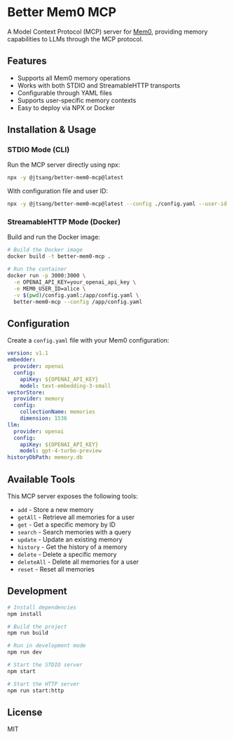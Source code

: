 # Better Mem0 MCP

A Model Context Protocol (MCP) server for [Mem0](https://docs.mem0.ai/open-source/node-quickstart), providing memory capabilities to LLMs through the MCP protocol.

## Features

- Supports all Mem0 memory operations
- Works with both STDIO and StreamableHTTP transports
- Configurable through YAML files
- Supports user-specific memory contexts
- Easy to deploy via NPX or Docker

## Installation & Usage

### STDIO Mode (CLI)

Run the MCP server directly using npx:

```bash
npx -y @jtsang/better-mem0-mcp@latest
```

With configuration file and user ID:

```bash
npx -y @jtsang/better-mem0-mcp@latest --config ./config.yaml --user-id alice
```

### StreamableHTTP Mode (Docker)

Build and run the Docker image:

```bash
# Build the Docker image
docker build -t better-mem0-mcp .

# Run the container
docker run -p 3000:3000 \
  -e OPENAI_API_KEY=your_openai_api_key \
  -e MEM0_USER_ID=alice \
  -v $(pwd)/config.yaml:/app/config.yaml \
  better-mem0-mcp --config /app/config.yaml
```

## Configuration

Create a `config.yaml` file with your Mem0 configuration:

```yaml
version: v1.1
embedder:
  provider: openai
  config:
    apiKey: ${OPENAI_API_KEY}
    model: text-embedding-3-small
vectorStore:
  provider: memory
  config:
    collectionName: memories
    dimension: 1536
llm:
  provider: openai
  config:
    apiKey: ${OPENAI_API_KEY}
    model: gpt-4-turbo-preview
historyDbPath: memory.db
```

## Available Tools

This MCP server exposes the following tools:

- `add` - Store a new memory
- `getAll` - Retrieve all memories for a user
- `get` - Get a specific memory by ID
- `search` - Search memories with a query
- `update` - Update an existing memory
- `history` - Get the history of a memory
- `delete` - Delete a specific memory
- `deleteAll` - Delete all memories for a user
- `reset` - Reset all memories

## Development

```bash
# Install dependencies
npm install

# Build the project
npm run build

# Run in development mode
npm run dev

# Start the STDIO server
npm start

# Start the HTTP server
npm run start:http
```

## License

MIT